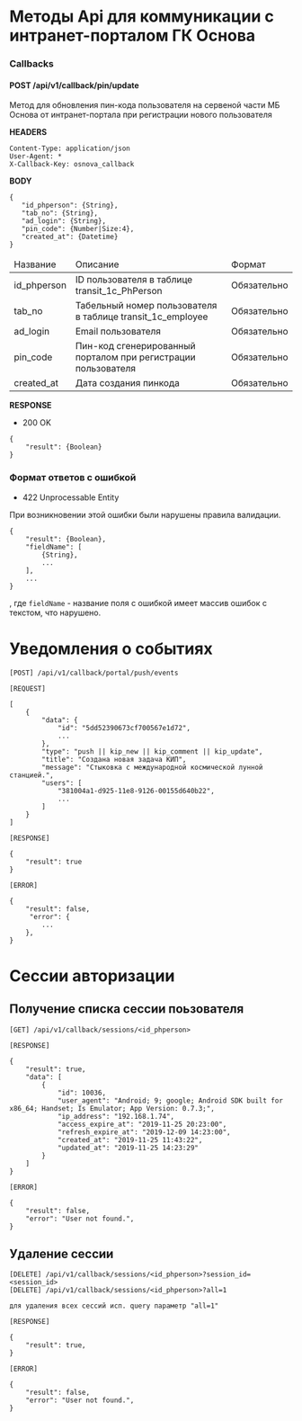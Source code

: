 # Методы Api для коммуникации с интранет-порталом ГК Основа

### Callbacks

#### POST /api/v1/callback/pin/update 

Метод для обновления пин-кода пользователя на сервеной части МБ Основа от интранет-портала при регистрации нового пользователя

<b>HEADERS</b>

```
Content-Type: application/json
User-Agent: *
X-Callback-Key: osnova_callback
```
 
<b>BODY</b>
 ```
{
    "id_phperson": {String},
    "tab_no": {String},
    "ad_login": {String},
    "pin_code": {Number|Size:4},
    "created_at": {Datetime}
}
 ```

<table>
    <thead>
        <tr>
            <td>Название</td>
            <td>Описание</td>
            <td>Формат</td>
        </tr>
    </thead>
    <tbody>
        <tr>
            <td>id_phperson</td>
            <td>ID пользователя в таблице transit_1c_PhPerson</td>
            <td>Обязательно</td>
        </tr>
        <tr>
            <td>tab_no</td>
            <td>Табельный номер пользователя в таблице transit_1c_employee</td>
            <td>Обязательно</td>
        </tr>
        <tr>
            <td>ad_login</td>
            <td>Email пользователя</td>
            <td>Обязательно</td>
        </tr>
        <tr>
            <td>pin_code</td>
            <td>Пин-код сгенерированный порталом при регистрации пользователя</td>
            <td>Обязательно</td>
        </tr>
        <tr>
            <td>created_at</td>
            <td>Дата создания пинкода</td>
            <td>Обязательно</td>
        </tr>
    </tbody>
</table>

<b>RESPONSE</b>

+ 200 OK

```
{
    "result": {Boolean}
}
```

### Формат ответов с ошибкой

+ 422 Unprocessable Entity

При возникновении этой ошибки были нарушены правила валидации. 

```
{
    "result": {Boolean},
    "fieldName": [
        {String},
        ...
    ],
    ...
}
```
, где `fieldName` - название поля с ошибкой имеет массив ошибок с текстом, что нарушено.

# Уведомления о событиях

```
[POST] /api/v1/callback/portal/push/events

[REQUEST]

[
    {
        "data": {
            "id": "5dd52390673cf700567e1d72",
            ...
        },
        "type": "push || kip_new || kip_comment || kip_update",
        "title": "Создана новая задача КИП",
        "message": "Стыковка с международной космической лунной станцией.",
        "users": [
            "381004a1-d925-11e8-9126-00155d640b22",
            ...
        ]
    }
]

[RESPONSE]

{
    "result": true
}

[ERROR]

{
    "result": false,
     "error": {
        ...
    },
}
```


# Сессии авторизации


## Получение списка сессии поьзователя
```
[GET] /api/v1/callback/sessions/<id_phperson>

[RESPONSE]

{
    "result": true,
    "data": [
        {
            "id": 10036,
            "user_agent": "Android; 9; google; Android SDK built for x86_64; Handset; Is Emulator; App Version: 0.7.3;",
            "ip_address": "192.168.1.74",
            "access_expire_at": "2019-11-25 20:23:00",
            "refresh_expire_at": "2019-12-09 14:23:00",
            "created_at": "2019-11-25 11:43:22",
            "updated_at": "2019-11-25 14:23:29"
        }
    ]
}

[ERROR]

{
    "result": false,
    "error": "User not found.",
}
```

## Удаление сессии
```
[DELETE] /api/v1/callback/sessions/<id_phperson>?session_id=<session_id>
[DELETE] /api/v1/callback/sessions/<id_phperson>?all=1

для удаления всех сессий исп. query параметр "all=1"

[RESPONSE]

{
    "result": true,
}

[ERROR]

{
    "result": false,
    "error": "User not found.",
}
```
